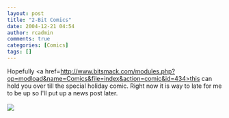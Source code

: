 ```yaml
---
layout: post
title: "2-Bit Comics"
date: 2004-12-21 04:54
author: rcadmin
comments: true
categories: [Comics]
tags: []
---
```

Hopefully <a href=http://www.bitsmack.com/modules.php?op=modload&name=Comics&file=index&action=comic&id=434>this</a> can hold you over till the special holiday comic. Right now it is way to late for me to be up so I'll put up a news post later.<Br><br><!--more--><img src='http://dl.bitsmack.com/comics/20041221.png'   />
